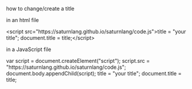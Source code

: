 <p>how to change/create a title</p>

<p>in an html file</p>
&lt;script src="https://saturnlang.github.io/saturnlang/code.js"&gt;title = "your title"; 
document.title = title;&lt;/script&gt;

<p>in a JavaScript file</p>
var script = document.createElement("script");
script.src = "https://saturnlang.github.io/saturnlang/code.js";
document.body.appendChild(script);
title = "your title";
document.title = title;
